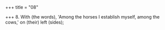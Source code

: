 +++
title = "08"

+++
8. With (the words), 'Among the horses I establish myself, among the cows,' on (their) left (sides);
